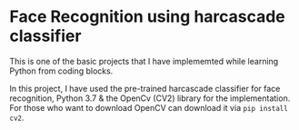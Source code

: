 # Face Recognition using harcascade classifier

This is one of the basic projects that I have implememted while learning Python from coding blocks. 

In this project, I have used the pre-trained harcascade classifier for face recognition, Python 3.7 & the OpenCv (CV2) library for the implementation. For those who want 
to download OpenCV can download it via `pip install cv2`.
